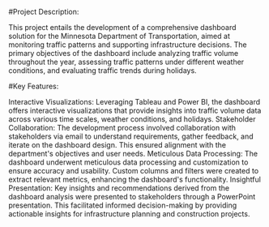 #Project Description:

This project entails the development of a comprehensive dashboard solution for the Minnesota Department of Transportation, aimed at monitoring traffic patterns and supporting infrastructure decisions. The primary objectives of the dashboard include analyzing traffic volume throughout the year, assessing traffic patterns under different weather conditions, and evaluating traffic trends during holidays.

#Key Features:

Interactive Visualizations: Leveraging Tableau and Power BI, the dashboard offers interactive visualizations that provide insights into traffic volume data across various time scales, weather conditions, and holidays.
Stakeholder Collaboration: The development process involved collaboration with stakeholders via email to understand requirements, gather feedback, and iterate on the dashboard design. This ensured alignment with the department's objectives and user needs.
Meticulous Data Processing: The dashboard underwent meticulous data processing and customization to ensure accuracy and usability. Custom columns and filters were created to extract relevant metrics, enhancing the dashboard's functionality.
Insightful Presentation: Key insights and recommendations derived from the dashboard analysis were presented to stakeholders through a PowerPoint presentation. This facilitated informed decision-making by providing actionable insights for infrastructure planning and construction projects.
